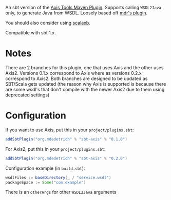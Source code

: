An sbt version of the [Axis Tools Maven Plugin][1]. Supports calling
`WSDL2Java` only, to generate Java from WSDL. Loosely based off
[mdr's plugin][3].



You should also consider using [scalaxb][2].

Compatible with sbt 1.x.

# Notes

There are 2 branches for this plugin, one that uses Axis and the other uses Axis2.
Versions 0.1.x correspond to Axis where as versions 0.2.x correspond to Axis2. Both branches
are designed to be updated as SBT/Scala gets updated (the reason why Axis is supported is because
there are some wsdl's that don't compile with the newer Axis2 due to them using deprecated settings)

# Configuration

If you want to use Axis, put this in your `project/plugins.sbt`:

```scala
addSbtPlugin("org.mdedetrich" % "sbt-axis" % "0.1.0")
```

For Axis2, put this in your `project/plugins.sbt`:

```scala
addSbtPlugin("org.mdedetrich" % "sbt-axis" % "0.2.0")
```

Configuration example (in `build.sbt`):

```sbt
wsdlFiles := baseDirectory(_ / "service.wsdl")
packageSpace := Some("com.example")
```

There is an `otherArgs` for other `WSDL2Java` arguments

  [1]: http://mojo.codehaus.org/axistools-maven-plugin/
  [2]: http://scalaxb.org/sbt-scalaxb
  [3]: https://github.com/mdr/sbt-axis
